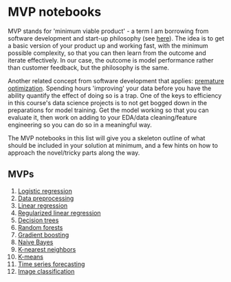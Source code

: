 # MVP notebooks

MVP stands for 'minimum viable product' - a term I am borrowing from software development and start-up philosophy (see [here](https://en.wikipedia.org/wiki/Minimum_viable_product)). The idea is to get a basic version of your product up and working fast, with the minimum possible complexity, so that you can then learn from the outcome and iterate effectively. In our case, the outcome is model performance rather than customer feedback, but the philosophy is the same.

Another related concept from software development that applies: [premature optimization](https://stackoverflow.com/questions/385506/when-is-optimisation-premature). Spending hours 'improving' your data before you have the ability quantify the effect of doing so is a trap. One of the keys to efficiency in this course's data science projects is to not get bogged down in the preparations for model training. Get the model working so that you can evaluate it, then work on adding to your EDA/data cleaning/feature engineering so you can do so in a meaningful way.

The MVP notebooks in this list will give you a skeleton outline of what should be included in your solution at minimum, and a few hints on how to approach the novel/tricky parts along the way.

## MVPs

1. [Logistic regression](https://github.com/4GeeksAcademy/gperdrizet-logistic-regression-project/blob/main/src/mvp.ipynb)
2. [Data preprocessing](https://github.com/gperdrizet/gperdrizet-data-preprocessing-project-tutorial)
3. [Linear regression](https://github.com/4GeeksAcademy/gperdrizet-linear-regression/blob/main/notebooks/mvp.ipynb)
4. [Regularized linear regression](https://github.com/4GeeksAcademy/gperdrizet-regularized-linear-regression/blob/main/notebooks/mvp.ipynb)
5. [Decision trees](https://github.com/4GeeksAcademy/gperdrizet-decision-trees/blob/main/notebooks/01.1-decision_tree_mvp.ipynb)
6. [Random forests](https://github.com/4GeeksAcademy/gperdrizet-decision-trees/blob/main/notebooks/02.1-random_forest_mvp.ipynb)
7. [Gradient boosting](https://github.com/4GeeksAcademy/gperdrizet-decision-trees/blob/main/notebooks/03.1-gradient_boosting_mvp.ipynb)
8. [Naive Bayes](https://github.com/4GeeksAcademy/gperdrizet-naive-bayes-project/blob/main/notebooks/mvp.ipynb)
9. [K-nearest neighbors](https://github.com/4GeeksAcademy/gperdrizet-k-nearest-neighbors/blob/main/notebooks/mvp.ipynb)
10. [K-means](https://github.com/4GeeksAcademy/gperdrizet-k-means/blob/main/notebooks/mvp.ipynb)
11. [Time series forecasting](https://github.com/4GeeksAcademy/gperdrizet-time-series-project/blob/main/notebooks/mvp.ipynb)
12. [Image classification](https://github.com/4GeeksAcademy/gperdrizet-image-classification/blob/main/notebooks/mvp.ipynb)
